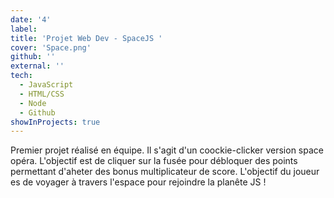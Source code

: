 ```yaml
---
date: '4'
label:
title: 'Projet Web Dev - SpaceJS '
cover: 'Space.png'
github: ''
external: ''
tech:
  - JavaScript
  - HTML/CSS
  - Node
  - Github
showInProjects: true
---
```


Premier projet réalisé en équipe. Il s'agit d'un coockie-clicker version space opéra. L'objectif est de cliquer sur la fusée pour débloquer des points permettant d'aheter des bonus multiplicateur de score. L'objectif du joueur es de voyager à travers l'espace pour rejoindre la planête JS !

